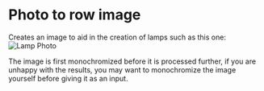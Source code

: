 # Photo to row image
Creates an image to aid in the creation of lamps such as this one:
![Lamp Photo](https://www.fablab-leuven.be/sites/default/files//design_images/IMG_5906.JPG)

The image is first monochromized before it is processed further, if you are unhappy with the results, you may want to monochromize the image yourself before giving it as an input.
